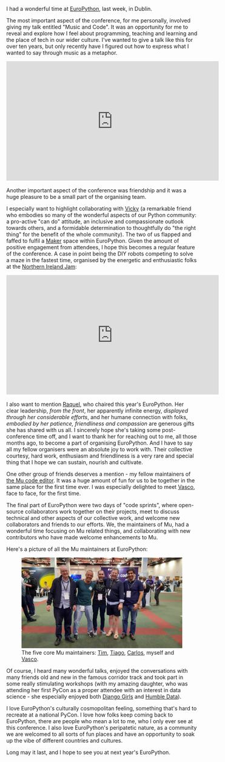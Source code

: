 <!--
.. title: EuroPython 2022
.. slug: europython-2022
.. date: 2022-07-22 14:20:00 UTC+01:00
.. tags: 
.. category: 
.. link: 
.. description: 
.. type: text
.. author: Nicholas H.Tollervey
-->

I had a wonderful time at [EuroPython](https://ep2022.europython.eu/), last
week, in Dublin.

The most important aspect of the conference, for me personally, involved giving
my talk entitled "Music and Code". It was an opportunity for me to reveal and
explore how I feel about programming, teaching and learning and the place of
tech in our wider culture. I've wanted to give a talk like this for over ten
years, but only recently have I figured out how to express what I wanted to say
through music as a metaphor.

<div class="video-container">
<iframe width="560" height="315" src="https://www.youtube-nocookie.com/embed/4McW0mrONLo" title="YouTube video player" frameborder="0" allow="accelerometer; autoplay; clipboard-write; encrypted-media; gyroscope; picture-in-picture" allowfullscreen></iframe>
</div>

Another important aspect of the conference was friendship and it was a huge
pleasure to be a small part of the organising team.

I especially
want to highlight collaborating with [Vicky](https://blog.europython.eu/humans-of-europython-vicky/)
(a remarkable friend who embodies so many of the wonderful aspects of our
Python community: a pro-active "can do" attitude, an inclusive and
compassionate outlook towards others, and a formidable determination to
thoughtfully do "the right thing" for the benefit of the whole community). The
two of us flapped and faffed to fulfil a
[Maker](https://en.wikipedia.org/wiki/Maker_culture) space within EuroPython.
Given the amount of positive engagement from attendees, I hope this becomes a
regular feature of the conference. A case in point being the DIY robots
competing to solve a maze in the fastest time, organised by the energetic and
enthusiastic folks at the [Northern Ireland Jam](http://niraspberryjam.com/):

<div class="video-container">
<iframe width="560" height="315" src="https://www.youtube-nocookie.com/embed/TGb4g-E70Fk" title="YouTube video player" frameborder="0" allow="accelerometer; autoplay; clipboard-write; encrypted-media; gyroscope; picture-in-picture" allowfullscreen></iframe>
</div>

I also want to mention [Raquel](https://www.linkedin.com/in/boyang-dou/), who
chaired this year's EuroPython. Her clear leadership, _from the front_, her
apparently infinite energy, _displayed through her considerable efforts_, and
her humane connection with folks, _embodied by her patience, friendliness and
compassion_ are generous gifts she has shared with us all. I sincerely hope
she's taking some post-conference time off, and I want to thank her for
reaching out to me, all those months ago, to become a part of organising
EuroPython. And I have to say all my fellow organisers were an absolute joy to
work with. Their collective courtesy, hard work, enthusiasm and friendliness is
a very rare and special thing that I hope we can sustain, nourish and
cultivate.

One other group of friends deserves a mention - my fellow maintainers of
[the Mu code editor](https://codewith.mu/). It was a huge amount of fun for us
to be together in the same place for the first time ever. I was especially
delighted to meet [Vasco](https://github.com/xbecas), face to face, for the
first time.

The final part of EuroPython were two days of "code sprints", where open-source
collaborators work together on their projects, meet to discuss technical and
other aspects of our collective work, and welcome new collaborators and friends
to our efforts. We, the maintainers of Mu, had a wonderful time focusing on
Mu related things, and collaborating with new contributors who have made
welcome enhancements to Mu.

Here's a picture of all the Mu maintainers at EuroPython:

<figure>
<img src="/images/mu_maintainers.jpg" alt="The five core Mu maintainers" title="The five core Mu maintainers"/>
<figcaption>The five core Mu maintainers:
<a href="https://github.com/tjguk">Tim</a>,
<a href="https://github.com/tmontes">Tiago</a>,
<a href="https://github.com/carlosperate">Carlos</a>,
myself and
<a href="https://github.com/xbecas">Vasco</a>.</figcaption>
</figure>

Of course, I heard many wonderful talks, enjoyed the conversations with many
friends old and new in the famous corridor track and took part in some really
stimulating workshops (with my amazing daughter, who was attending her first
PyCon as a proper attendee with an interest in data science - she especially
enjoyed both
[Django Girls](https://djangogirls.org/en/dublin/) and
[Humble Data](https://ep2022.europython.eu/humble-data)).

I love EuroPython's culturally cosmopolitan feeling, something that's hard to
recreate at a national PyCon. I love how folks keep coming back to EuroPython,
there are people who mean a lot to me, who I only ever see at this conference.
I also love EuroPython's peripatetic nature, as a community we are welcomed to
all sorts of fun places and have an opportunity to soak up the vibe of
different countries and cultures.

Long may it last, and I hope to see you at next year's EuroPython.
